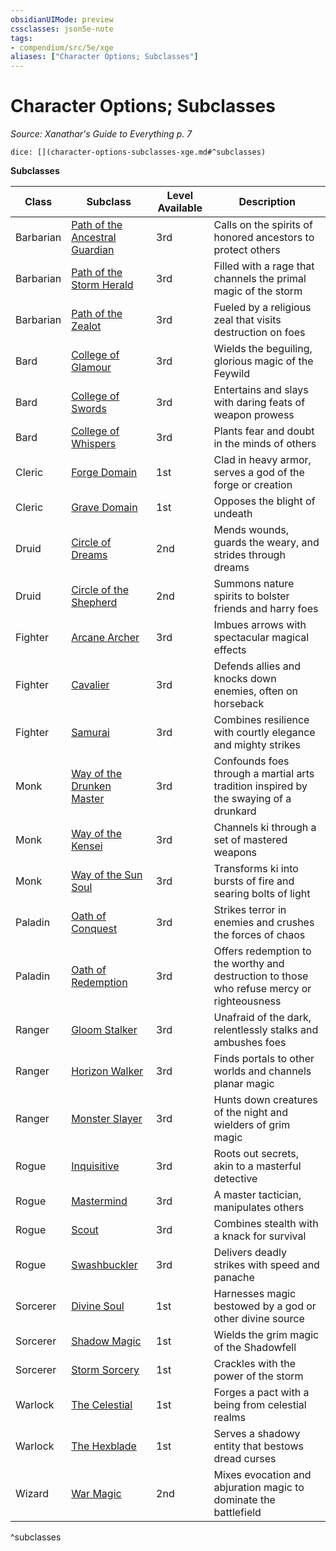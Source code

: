 ```yaml
---
obsidianUIMode: preview
cssclasses: json5e-note
tags:
- compendium/src/5e/xge
aliases: ["Character Options; Subclasses"]
---
```

# Character Options; Subclasses
*Source: Xanathar's Guide to Everything p. 7* 

`dice: [](character-options-subclasses-xge.md#^subclasses)`

**Subclasses**

| Class | Subclass | Level Available | Description |
|-------|----------|-----------------|-------------|
| Barbarian | [Path of the Ancestral Guardian](/2-Mechanics/CLI/classes/barbarian-path-of-the-ancestral-guardian-xge.md) | 3rd | Calls on the spirits of honored ancestors to protect others |
| Barbarian | [Path of the Storm Herald](/2-Mechanics/CLI/classes/barbarian-path-of-the-storm-herald-xge.md) | 3rd | Filled with a rage that channels the primal magic of the storm |
| Barbarian | [Path of the Zealot](/2-Mechanics/CLI/classes/barbarian-path-of-the-zealot-xge.md) | 3rd | Fueled by a religious zeal that visits destruction on foes |
| Bard | [College of Glamour](/2-Mechanics/CLI/classes/bard-college-of-glamour-xge.md) | 3rd | Wields the beguiling, glorious magic of the Feywild |
| Bard | [College of Swords](/2-Mechanics/CLI/classes/bard-college-of-swords-xge.md) | 3rd | Entertains and slays with daring feats of weapon prowess |
| Bard | [College of Whispers](/2-Mechanics/CLI/classes/bard-college-of-whispers-xge.md) | 3rd | Plants fear and doubt in the minds of others  |
| Cleric | [Forge Domain](/2-Mechanics/CLI/classes/cleric-forge-domain-xge.md) | 1st | Clad in heavy armor, serves a god of the forge or creation |
| Cleric | [Grave Domain](/2-Mechanics/CLI/classes/cleric-grave-domain-xge.md) | 1st | Opposes the blight of undeath |
| Druid | [Circle of Dreams](/2-Mechanics/CLI/classes/druid-circle-of-dreams-xge.md) | 2nd | Mends wounds, guards the weary, and strides through dreams |
| Druid | [Circle of the Shepherd](/2-Mechanics/CLI/classes/druid-circle-of-the-shepherd-xge.md) | 2nd | Summons nature spirits to bolster friends and harry foes |
| Fighter | [Arcane Archer](/2-Mechanics/CLI/classes/fighter-arcane-archer-xge.md) | 3rd | Imbues arrows with spectacular magical effects |
| Fighter | [Cavalier](/2-Mechanics/CLI/classes/fighter-cavalier-xge.md) | 3rd | Defends allies and knocks down enemies, often on horseback |
| Fighter | [Samurai](/2-Mechanics/CLI/classes/fighter-samurai-xge.md) | 3rd | Combines resilience with courtly elegance and mighty strikes |
| Monk | [Way of the Drunken Master](/2-Mechanics/CLI/classes/monk-way-of-the-drunken-master-xge.md) | 3rd | Confounds foes through a martial arts tradition inspired by the swaying of a drunkard |
| Monk | [Way of the Kensei](/2-Mechanics/CLI/classes/monk-way-of-the-kensei-xge.md) | 3rd | Channels ki through a set of mastered weapons |
| Monk | [Way of the Sun Soul](/2-Mechanics/CLI/classes/monk-way-of-the-sun-soul-xge.md) | 3rd | Transforms ki into bursts of fire and searing bolts of light |
| Paladin | [Oath of Conquest](/2-Mechanics/CLI/classes/paladin-oath-of-conquest-xge.md) | 3rd | Strikes terror in enemies and crushes the forces of chaos |
| Paladin | [Oath of Redemption](/2-Mechanics/CLI/classes/paladin-oath-of-redemption-xge.md) | 3rd | Offers redemption to the worthy and destruction to those who refuse mercy or righteousness |
| Ranger | [Gloom Stalker](/2-Mechanics/CLI/classes/ranger-gloom-stalker-xge.md) | 3rd | Unafraid of the dark, relentlessly stalks and ambushes foes |
| Ranger | [Horizon Walker](/2-Mechanics/CLI/classes/ranger-horizon-walker-xge.md) | 3rd | Finds portals to other worlds and channels planar magic |
| Ranger | [Monster Slayer](/2-Mechanics/CLI/classes/ranger-monster-slayer-xge.md) | 3rd | Hunts down creatures of the night and wielders of grim magic |
| Rogue | [Inquisitive](/2-Mechanics/CLI/classes/rogue-inquisitive-xge.md) | 3rd | Roots out secrets, akin to a masterful detective |
| Rogue | [Mastermind](/2-Mechanics/CLI/classes/rogue-mastermind-xge.md) | 3rd | A master tactician, manipulates others |
| Rogue | [Scout](/2-Mechanics/CLI/classes/rogue-scout-xge.md) | 3rd | Combines stealth with a knack for survival |
| Rogue | [Swashbuckler](/2-Mechanics/CLI/classes/rogue-swashbuckler-xge.md) | 3rd | Delivers deadly strikes with speed and panache  |
| Sorcerer | [Divine Soul](/2-Mechanics/CLI/classes/sorcerer-divine-soul-xge.md) | 1st | Harnesses magic bestowed by a god or other divine source |
| Sorcerer | [Shadow Magic](/2-Mechanics/CLI/classes/sorcerer-shadow-magic-xge.md) | 1st | Wields the grim magic of the Shadowfell |
| Sorcerer | [Storm Sorcery](/2-Mechanics/CLI/classes/sorcerer-storm-sorcery-xge.md) | 1st | Crackles with the power of the storm |
| Warlock | [The Celestial](/2-Mechanics/CLI/classes/warlock-the-celestial-xge.md) | 1st | Forges a pact with a being from celestial realms |
| Warlock | [The Hexblade](/2-Mechanics/CLI/classes/warlock-the-hexblade-xge.md) | 1st | Serves a shadowy entity that bestows dread curses |
| Wizard | [War Magic](/2-Mechanics/CLI/classes/wizard-war-magic-xge.md) | 2nd | Mixes evocation and abjuration magic to dominate the battlefield |
^subclasses